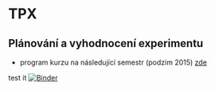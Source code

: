 TPX
===

## Plánování a vyhodnocení experimentu

- program kurzu na následující semestr (podzim 2015) [zde](http://nymeria.physics.muni.cz/face/praxis/fdoc/tpx_podklady/)


test it [![Binder](http://mybinder.org/badge.svg)](http://mybinder.org/repo/limu007/TPX)
